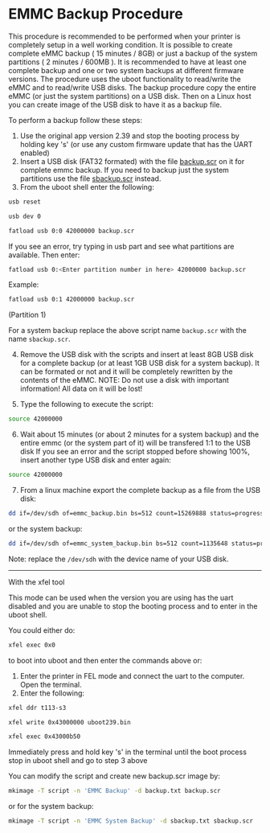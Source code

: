 # EMMC Backup Procedure

This procedure is recommended to be performed when your printer is completely setup in a well working condition. It is possible to create complete eMMC backup ( 15 minutes / 8GB) or just a backup of the system partitions ( 2 minutes / 600MB ). It is recommended to have at least one complete backup and one or two system backups at different firmware versions. The procedure uses the uboot functionality to read/write the eMMC and to read/write USB disks. The backup procedure copy the entire eMMC (or just the system partitions) on a USB disk. Then on a Linux host you can create image of the USB disk to have it as a backup file.

To perform a backup follow these steps:

1. Use the original app version 2.39 and stop the booting process by holding key 's' (or use any custom firmware update that has the UART enabled)
2. Insert a USB disk (FAT32 formated) with the file [backup.scr](../extra-stuff/emmc/backup.scr) on it for complete emmc backup. If you need to backup just the system partitions use the file [sbackup.scr](../extra-stuff/emmc/sbackup.scr) instead.
3. From the uboot shell enter the following:

```sh
usb reset
```

```sh
usb dev 0
```

```sh
fatload usb 0:0 42000000 backup.scr
```

If you see an error, try typing in usb part and see what partitions are available. Then enter:

```sh
fatload usb 0:<Enter partition number in here> 42000000 backup.scr
```

Example:

```sh
fatload usb 0:1 42000000 backup.scr
```

(Partition 1)

For a system backup replace the above script name `backup.scr` with the name `sbackup.scr`.

4. Remove the USB disk with the scripts and insert at least 8GB USB disk for a complete backup (or at least 1GB USB disk for a system backup). It can be formated or not and it will be completely rewritten by the contents of the eMMC. NOTE: Do not use a disk with important information! All data on it will be lost!

5. Type the following to execute the script:

```sh
source 42000000
```

6. Wait about 15 minutes (or about 2 minutes for a system backup) and the entire emmc (or the system part of it) will be transfered 1:1 to the USB disk
   If you see an error and the script stopped before showing 100%, insert another type USB disk and enter again:

```sh
source 42000000
```

7. From a linux machine export the complete backup as a file from the USB disk:

```sh
dd if=/dev/sdh of=emmc_backup.bin bs=512 count=15269888 status=progress
```

or the system backup:

```sh
dd if=/dev/sdh of=emmc_system_backup.bin bs=512 count=1135648 status=progress
```

Note: replace the `/dev/sdh` with the device name of your USB disk.

---

With the xfel tool

This mode can be used when the version you are using has the uart disabled and you are unable to stop the booting process and to enter in the uboot shell.

You could either do:

```sh
xfel exec 0x0
```

to boot into uboot and then enter the commands above or:

1. Enter the printer in FEL mode and connect the uart to the computer. Open the terminal.
2. Enter the following:

```sh
xfel ddr t113-s3
```

```sh
xfel write 0x43000000 uboot239.bin
```

```sh
xfel exec 0x43000b50
```

Immediately press and hold key 's' in the terminal until the boot process stop in uboot shell and go to step 3 above

You can modify the script and create new backup.scr image by:

```sh
mkimage -T script -n 'EMMC Backup' -d backup.txt backup.scr
```

or for the system backup:

```sh
mkimage -T script -n 'EMMC System Backup' -d sbackup.txt sbackup.scr
```
